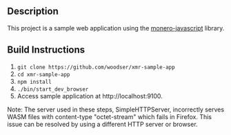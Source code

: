 ## Description

This project is a sample web application using the [monero-javascript](https://github.com/monero-ecosystem/monero-java) library.

## Build Instructions
1. `git clone https://github.com/woodser/xmr-sample-app`
2. `cd xmr-sample-app`
3. `npm install`
4. `./bin/start_dev_browser`
5. Access sample application at http://localhost:9100.

Note: The server used in these steps, SimpleHTTPServer, incorrectly serves WASM files with content-type "octet-stream" which fails in Firefox.  This issue can be resolved by using a different HTTP server or browser.